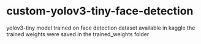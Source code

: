 # custom-yolov3-tiny-face-detection
yolov3-tiny model trained on face detection dataset available in kaggle 
the trained weights were saved in the trained_weights folder  
